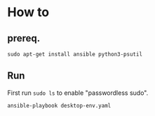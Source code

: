 # How to

## prereq.
`sudo apt-get install ansible python3-psutil`

## Run
First run `sudo ls` to enable "passwordless sudo".

`ansible-playbook desktop-env.yaml`
